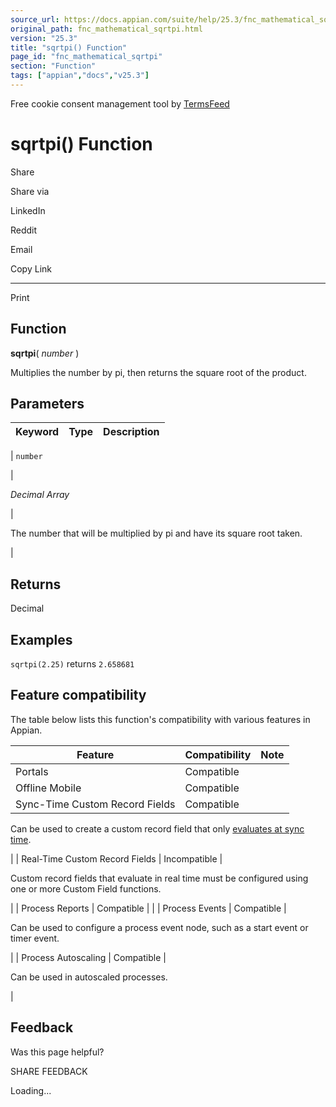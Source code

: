 ```yaml
---
source_url: https://docs.appian.com/suite/help/25.3/fnc_mathematical_sqrtpi.html
original_path: fnc_mathematical_sqrtpi.html
version: "25.3"
title: "sqrtpi() Function"
page_id: "fnc_mathematical_sqrtpi"
section: "Function"
tags: ["appian","docs","v25.3"]
---
```



Free cookie consent management tool by [TermsFeed](https://www.termsfeed.com/)

# sqrtpi() Function

Share

Share via

LinkedIn

Reddit

Email

Copy Link

* * *

Print

## Function

**sqrtpi**( _number_ )

Multiplies the number by pi, then returns the square root of the product.

## Parameters

| Keyword | Type | Description |
| --- | --- | --- |
|
`number`

 |

_Decimal Array_

 |

The number that will be multiplied by pi and have its square root taken.

 |

## Returns

Decimal

## Examples

`sqrtpi(2.25)` returns `2.658681`

## Feature compatibility

The table below lists this function's compatibility with various features in Appian.

| Feature | Compatibility | Note |
| --- | --- | --- |
| Portals | Compatible |  |
| Offline Mobile | Compatible |  |
| Sync-Time Custom Record Fields | Compatible |
Can be used to create a custom record field that only [evaluates at sync time](custom-record-fields.html#prodlink-sync-time-evaluations).

 |
| Real-Time Custom Record Fields | Incompatible |

Custom record fields that evaluate in real time must be configured using one or more Custom Field functions.

 |
| Process Reports | Compatible |  |
| Process Events | Compatible |

Can be used to configure a process event node, such as a start event or timer event.

 |
| Process Autoscaling | Compatible |

Can be used in autoscaled processes.

 |

## Feedback

Was this page helpful?

SHARE FEEDBACK

Loading...